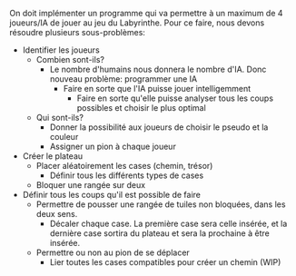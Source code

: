On doit implémenter un programme qui va permettre à un maximum de 4 joueurs/IA de jouer au jeu du Labyrinthe.
Pour ce faire, nous devons résoudre plusieurs sous-problèmes:
  - Identifier les joueurs
      - Combien sont-ils?
          - Le nombre d'humains nous donnera le nombre d'IA. Donc nouveau problème: programmer une IA
              - Faire en sorte que l'IA puisse jouer intelligemment
                   - Faire en sorte qu'elle puisse analyser tous les coups possibles et choisir le plus optimal
      - Qui sont-ils?
          - Donner la possibilité aux joueurs de choisir le pseudo et la couleur
          - Assigner un pion à chaque joueur
  - Créer le plateau
      - Placer aléatoirement les cases (chemin, trésor)
          - Définir tous les différents types de cases
      - Bloquer une rangée sur deux
  - Définir tous les coups qu'il est possible de faire
      - Permettre de pousser une rangée de tuiles non bloquées, dans les deux sens.
          - Décaler chaque case. La première case sera celle insérée, et la dernière case sortira du plateau et sera la prochaine à être insérée.
      - Permettre ou non au pion de se déplacer
          - Lier toutes les cases compatibles pour créer un chemin
      (WIP)
